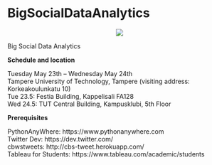 # BigSocialDataAnalytics

<p align="center">
  <img src="http://inforte.jyu.fi/++theme++inforte_2014/img/logo.jpg"/>
</p>

Big Social Data Analytics

<strong>Schedule and location</strong>
<p>
Tuesday May 23th –  Wednesday May 24th<br>    
Tampere University of Technology, Tampere (visiting address: Korkeakoulunkatu 10)<br>  
Tue 23.5: Festia Building, Kappelisali FA128<br>  
Wed 24.5: TUT Central Building, Kampusklubi, 5th Floor<br>
</p>

<strong>Prerequisites</strong>
<p>
PythonAnyWhere: https://www.pythonanywhere.com <br>
Twitter Dev: https://dev.twitter.com/ <br>
cbwstweets: http://cbs-tweet.herokuapp.com/ <br>
Tableau for Students: https://www.tableau.com/academic/students <br>
</p>
